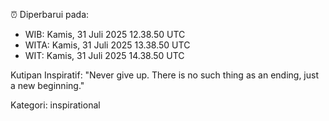 ⏰ Diperbarui pada:
- WIB: Kamis, 31 Juli 2025 12.38.50 UTC
- WITA: Kamis, 31 Juli 2025 13.38.50 UTC
- WIT: Kamis, 31 Juli 2025 14.38.50 UTC

Kutipan Inspiratif:
"Never give up. There is no such thing as an ending, just a new beginning."


Kategori: inspirational

